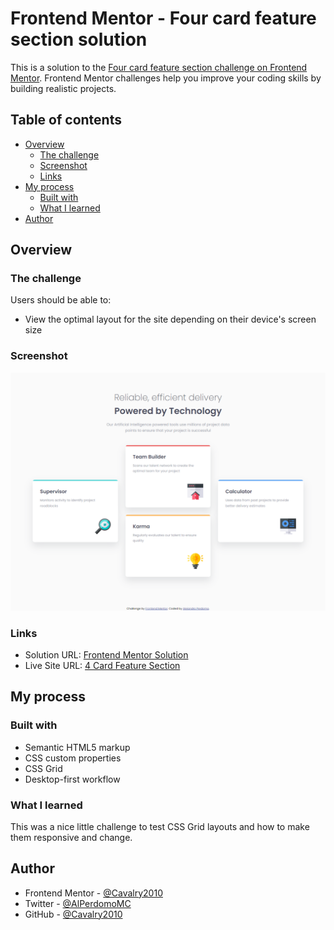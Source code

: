 # Frontend Mentor - Four card feature section solution

This is a solution to the [Four card feature section challenge on Frontend Mentor](https://www.frontendmentor.io/challenges/four-card-feature-section-weK1eFYK). Frontend Mentor challenges help you improve your coding skills by building realistic projects.

## Table of contents

- [Overview](#overview)
  - [The challenge](#the-challenge)
  - [Screenshot](#screenshot)
  - [Links](#links)
- [My process](#my-process)
  - [Built with](#built-with)
  - [What I learned](#what-i-learned)
- [Author](#author)

## Overview

### The challenge

Users should be able to:

- View the optimal layout for the site depending on their device's screen size

### Screenshot

![Desktop Preview](./images/screenshot.png)

### Links

- Solution URL: [Frontend Mentor Solution](https://your-solution-url.com)
- Live Site URL: [4 Card Feature Section](https://4-feature-section-alejandro.netlify.app)

## My process

### Built with

- Semantic HTML5 markup
- CSS custom properties
- CSS Grid
- Desktop-first workflow

### What I learned

This was a nice little challenge to test CSS Grid layouts and how to make them responsive and change.

## Author

- Frontend Mentor - [@Cavalry2010](https://www.frontendmentor.io/profile/Cavalry2010)
- Twitter - [@AlPerdomoMC](https://www.twitter.com/AlPerdomoMC)
- GitHub - [@Cavalry2010](https://www.github.com/Cavalry2010)
